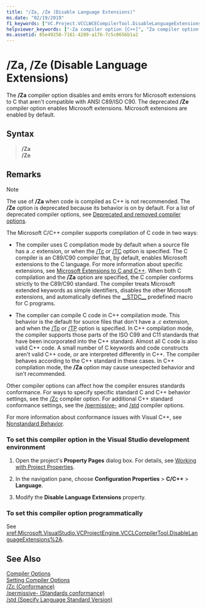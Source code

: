 ```yaml
---
title: "/Za, /Ze (Disable Language Extensions)"
ms.date: "02/19/2019"
f1_keywords: ["VC.Project.VCCLWCECompilerTool.DisableLanguageExtensions", "/za", "/ze", "VC.Project.VCCLCompilerTool.DisableLanguageExtensions"]
helpviewer_keywords: ["-Za compiler option [C++]", "Za compiler option [C++]", "language extensions, disabling in compiler", "-Ze compiler option [C++]", "language extensions", "enable language extensions", "/Za compiler option [C++]", "/Ze compiler option [C++]", "Disable Language Extensions compiler option", "Ze compiler option [C++]"]
ms.assetid: 65e49258-7161-4289-a176-7c5c0656b1a2
---
```

# /Za, /Ze (Disable Language Extensions)

The **/Za** compiler option disables and emits errors for Microsoft extensions to C that aren't compatible with ANSI C89/ISO C90. The deprecated **/Ze** compiler option enables Microsoft extensions. Microsoft extensions are enabled by default.

## Syntax

> **/Za**<br/>
> **/Ze**

## Remarks

> [!NOTE]
> The use of **/Za** when code is compiled as C++ is not recommended. The **/Ze** option is deprecated because its behavior is on by default. For a list of deprecated compiler options, see [Deprecated and removed compiler options](compiler-options-listed-by-category.md#deprecated-and-removed-compiler-options).

The Microsoft C/C++ compiler supports compilation of C code in two ways:

- The compiler uses C compilation mode by default when a source file has a *.c* extension, or when the [/Tc](tc-tp-tc-tp-specify-source-file-type.md) or [/TC](tc-tp-tc-tp-specify-source-file-type.md) option is specified. The C compiler is an C89/C90 compiler that, by default, enables Microsoft extensions to the C language. For more information about specific extensions, see [Microsoft Extensions to C and C++](microsoft-extensions-to-c-and-cpp.md). When both C compilation and the **/Za** option are specified, the C compiler conforms strictly to the C89/C90 standard. The compiler treats Microsoft extended keywords as simple identifiers, disables the other Microsoft extensions, and automatically defines the [\_\_STDC\_\_](../../preprocessor/predefined-macros.md) predefined macro for C programs.

- The compiler can compile C code in C++ compilation mode. This behavior is the default for source files that don't have a *.c* extension, and when the [/Tp](tc-tp-tc-tp-specify-source-file-type.md) or [/TP](tc-tp-tc-tp-specify-source-file-type.md) option is specified. In C++ compilation mode, the compiler supports those parts of the ISO C99 and C11 standards that have been incorporated into the C++ standard. Almost all C code is also valid C++ code. A small number of C keywords and code constructs aren't valid C++ code, or are interpreted differently in C++. The compiler behaves according to the C++ standard in these cases. In C++ compilation mode, the **/Za** option may cause unexpected behavior and isn't recommended.

Other compiler options can affect how the compiler ensures standards conformance. For ways to specify specific standard C and C++ behavior settings, see the [/Zc](zc-conformance.md) compiler option. For additional C++ standard conformance settings, see the [/permissive-](permissive-standards-conformance.md) and [/std](std-specify-language-standard-version.md) compiler options.

For more information about conformance issues with Visual C++, see [Nonstandard Behavior](../../cpp/nonstandard-behavior.md).

### To set this compiler option in the Visual Studio development environment

1. Open the project's **Property Pages** dialog box. For details, see [Working with Project Properties](../../ide/working-with-project-properties.md).

1. In the navigation pane, choose **Configuration Properties** > **C/C++** > **Language**.

1. Modify the **Disable Language Extensions** property.

### To set this compiler option programmatically

See <xref:Microsoft.VisualStudio.VCProjectEngine.VCCLCompilerTool.DisableLanguageExtensions%2A>.

## See Also

[Compiler Options](compiler-options.md)<br/>
[Setting Compiler Options](setting-compiler-options.md)<br/>
[/Zc (Conformance)](zc-conformance.md)<br/>
[/permissive- (Standards conformance)](permissive-standards-conformance.md)<br/>
[/std (Specify Language Standard Version)](std-specify-language-standard-version.md)<br/>
